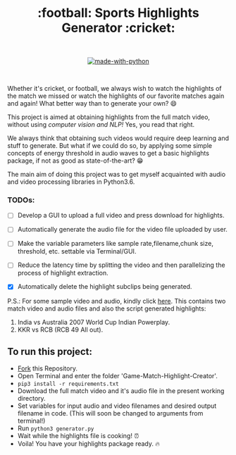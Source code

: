 <h1 align="center">:football: Sports Highlights Generator :cricket:</h1>

<div align="center">

<br>

[![made-with-python](https://forthebadge.com/images/badges/made-with-python.svg)](https://www.python.org/)

<br>

</div>


Whether it's cricket, or football, we always wish to watch the highlights of the match we missed or watch the highlights of our favorite matches again and again! What better way than to generate your own? :smile:

This project is aimed at obtaining highlights from the full match video, without using *computer vision and NLP!* Yes, you read that right.

We always think that obtaining such videos would require deep learning and stuff to generate. But what if we could do so, by applying some simple concepts of energy threshold in audio waves to get a basic highlights package, if not as good as state-of-the-art? :grin:

The main aim of doing this project was to get myself acquainted with audio and video processing libraries in Python3.6.

### TODOs:

* [ ] Develop a GUI to upload a full video and press download for highlights.
* [ ] Automatically generate the audio file for the video file uploaded by user.
* [ ] Make the variable parameters like sample rate,filename,chunk size, threshold, etc. settable via Terminal/GUI.
* [ ] Reduce the latency time by splitting the video and then parallelizing the process of highlight extraction.
* [x] Automatically delete the highlight subclips being generated.


P.S.: For some sample video and audio, kindly click [here](https://drive.google.com/open?id=1bWfQat17fmmpBo92w698C2sxRxBEztnk). This contains two match video and audio files and also the script generated highlights:

1. India vs Australia 2007 World Cup Indian Powerplay.
2. KKR vs RCB (RCB 49 All out).

## To run this project:
* [Fork](https://github.com/aran085/Game-Match-Highlight-Creator) this Repository.
* Open Terminal and enter the folder 'Game-Match-Highlight-Creator'.
* `pip3 install -r requirements.txt`
* Download the full match video and it's audio file in the present working directory.
* Set variables for input audio and video filenames and desired output filename in code. (This will soon be changed to arguments from terminal!)
* Run `python3 generator.py`
* Wait while the highlights file is cooking! :alarm_clock:
* Voila! You have your highlights package ready. :fire:

#